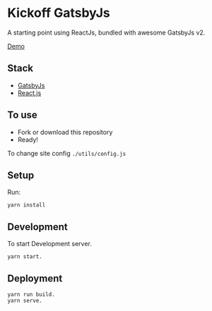 # Kickoff GatsbyJs

A starting point using ReactJs, bundled with awesome GatsbyJs v2.

[Demo](https://eco-vend.netlify.com/)

## Stack

- [GatsbyJs](https://www.gatsbyjs.org/)
- [React.js](https://reactjs.org/)

## To use

- Fork or download this repository
- Ready!

To change site config `./utils/config.js`

## Setup

Run:

```
yarn install
```

## Development

To start Development server.

```
yarn start.
```

## Deployment

```
yarn run build.
yarn serve.
```
